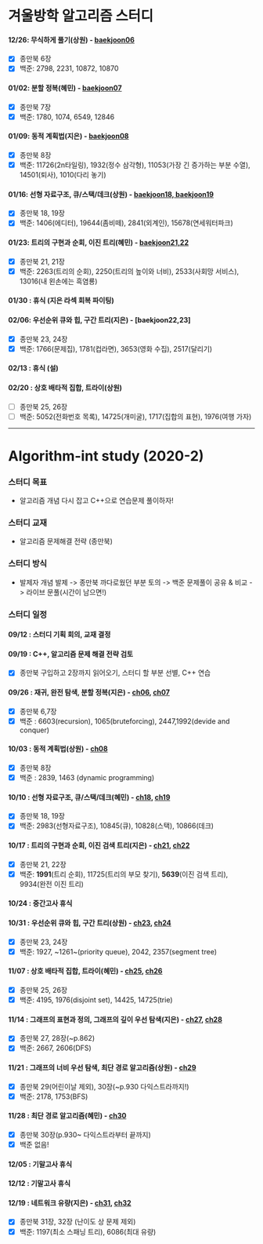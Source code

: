 # 겨울방학 알고리즘 스터디

#### 12/26: 무식하게 풀기(상원) -  [baekjoon06](./pt/baekjoon06.md)
- [x] 종만북 6장
- [x] 백준: 2798, 2231, 10872, 10870 

#### 01/02: 분할 정복(혜민) - [baekjoon07](./pt/baekjoon07.md)
- [x] 종만북 7장
- [x] 백준: 1780, 1074, 6549, 12846

#### 01/09: 동적 계획법(지은) - [baekjoon08](./pt/baekjoon08.md)
- [x] 종만북 8장
- [x] 백준: 11726(2n타일링), 1932(정수 삼각형), 11053(가장 긴 증가하는 부분 수열), 14501(퇴사), 1010(다리 놓기)

#### 01/16: 선형 자료구조, 큐/스택/데크(상원) - [baekjoon18, baekjoon19](./pt/baekjoon1819.md)
- [x] 종만북 18, 19장
- [x] 백준: 1406(에디터), 19644(좀비떼), 2841(외계인), 15678(연세워터파크)

#### 01/23: 트리의 구현과 순회, 이진 트리(혜민) - [baekjoon21,22](./pt/baekjoon2122.md)
- [x] 종만북 21, 21장
- [x] 백준: 2263(트리의 순회), 2250(트리의 높이와 너비), 2533(사회망 서비스), 13016(내 왼손에는 흑염룡)

#### 01/30 : 휴식 (지은 라섹 회복 파이팅)

#### 02/06: 우선순위 큐와 힙, 구간 트리(지은) - [baekjoon22,23]
- [x] 종만북 23, 24장
- [x] 백준: 1766(문제집), 1781(컵라면), 3653(영화 수집), 2517(달리기)

#### 02/13 : 휴식 (설) 

#### 02/20 : 상호 배타적 집합, 트라이(상원)
- [ ] 종만북 25, 26장
- [ ] 백준: 5052(전화번호 목록), 14725(개미굴), 1717(집합의 표현), 1976(여행 가자)

---

# Algorithm-int study (2020-2)

### 스터디 목표
- 알고리즘 개념 다시 잡고 C++으로 연습문제 풀이하자!

### 스터디 교재
- 알고리즘 문제해결 전략 (종만북)

### 스터디 방식 
- 발제자 개념 발제 -> 종만북 까다로웠던 부분 토의 -> 백준 문제풀이 공유 & 비교 -> 라이브 문풀(시간이 남으면!)

### 스터디 일정

#### 09/12 : 스터디 기획 회의, 교재 결정
#### 09/19 : C++, 알고리즘 문제 해결 전략 검토
- [x] 종만북 구입하고 2장까지 읽어오기, 스터디 할 부분 선별, C++ 연습

#### 09/26 : 재귀, 완전 탐색, 분할 정복(지은) - [ch06](./pt/lecture06.md), [ch07](./pt/lecture07.md)
- [x] 종만북 6,7장
- [x] 백준 : 6603(recursion), 1065(bruteforcing), 2447,1992(devide and conquer)

#### 10/03 : 동적 계획법(상원) - [ch08](./pt/lecture08.md)
- [x] 종만북 8장
- [x] 백준 : 2839, 1463 (dynamic programming)

#### 10/10 : 선형 자료구조, 큐/스택/데크(혜민) - [ch18](./pt/lecture18.md), [ch19](./pt/lecture19.md)
- [x] 종만북 18, 19장
- [x] 백준: 2983(선형자료구조), 10845(큐), 10828(스택), 10866(데크)

#### 10/17 : 트리의 구현과 순회, 이진 검색 트리(지은) - [ch21](./pt/lecture21.md), [ch22](./pt/lecture22.md)
- [x] 종만북 21, 22장
- [x] 백준: **1991**(트리 순회), 11725(트리의 부모 찾기), **5639**(이진 검색 트리), 9934(완전 이진 트리)

#### 10/24 : 중간고사 휴식

#### 10/31 : 우선순위 큐와 힙, 구간 트리(상원) - [ch23](./pt/lecture23.md), [ch24](./pt/lecture24.md)
- [x] 종만북 23, 24장
- [x] 백준: 1927, ~1261~(priority queue), 2042, 2357(segment tree)

#### 11/07 : 상호 배타적 집합, 트라이(혜민) - [ch25](./pt/lecture25.md), [ch26](./pt/lecture26.md)
- [x] 종만북 25, 26장
- [x] 백준: 4195, 1976(disjoint set), 14425, 14725(trie)

#### 11/14 : 그래프의 표현과 정의, 그래프의 깊이 우선 탐색(지은) - [ch27](./pt/lecture27.md), [ch28](./pt/lecture28.md)
- [x] 종만북 27, 28장(~p.862)
- [x] 백준: 2667, 2606(DFS)

#### 11/21 : 그래프의 너비 우선 탐색, 최단 경로 알고리즘(상원) - [ch29](./pt/lecture29.md)
- [x] 종만북 29(어린이날 제외), 30장(~p.930 다익스트라까지!)
- [x] 백준: 2178, 1753(BFS)

#### 11/28 : 최단 경로 알고리즘(혜민) - [ch30](./pt/lecture30.md)
- [x] 종만북 30장(p.930~ 다익스트라부터 끝까지)
- [x] 백준 없음!

#### 12/05 : 기말고사 휴식

#### 12/12 : 기말고사 휴식

#### 12/19 : 네트워크 유량(지은) -  [ch31](./pt/lecture31.md),  [ch32](./pt/lecture32.md)
- [x] 종만북 31장, 32장 (난이도 상 문제 제외) 
- [x] 백준: 1197(최소 스패닝 트리), 6086(최대 유량)
